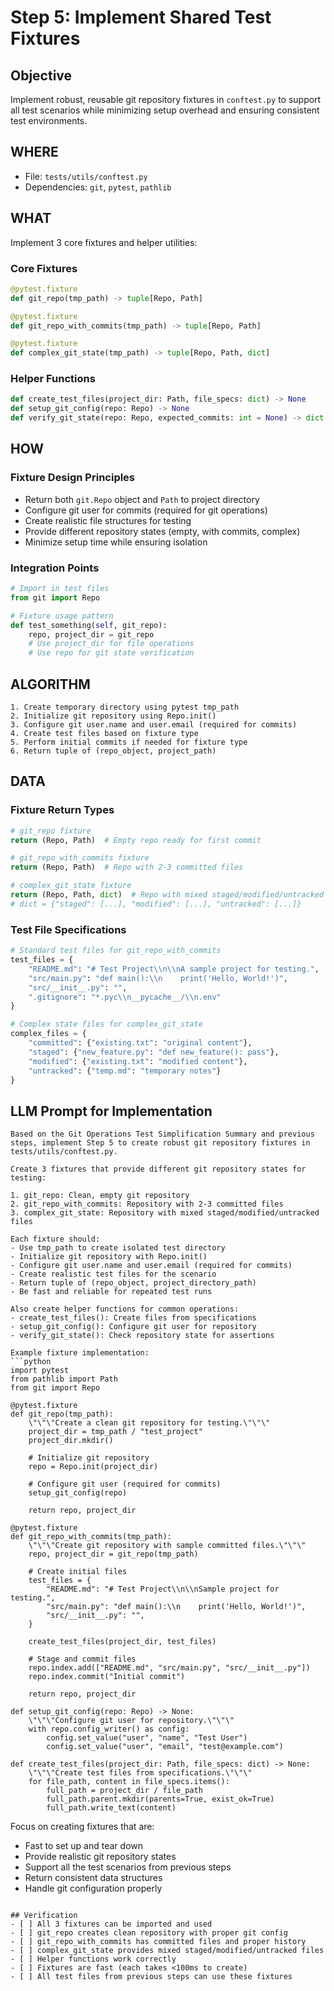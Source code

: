 # Step 5: Implement Shared Test Fixtures

## Objective
Implement robust, reusable git repository fixtures in `conftest.py` to support all test scenarios while minimizing setup overhead and ensuring consistent test environments.

## WHERE
- File: `tests/utils/conftest.py`
- Dependencies: `git`, `pytest`, `pathlib`

## WHAT
Implement 3 core fixtures and helper utilities:

### Core Fixtures
```python
@pytest.fixture
def git_repo(tmp_path) -> tuple[Repo, Path]

@pytest.fixture  
def git_repo_with_commits(tmp_path) -> tuple[Repo, Path]

@pytest.fixture
def complex_git_state(tmp_path) -> tuple[Repo, Path, dict]
```

### Helper Functions
```python
def create_test_files(project_dir: Path, file_specs: dict) -> None
def setup_git_config(repo: Repo) -> None  
def verify_git_state(repo: Repo, expected_commits: int = None) -> dict
```

## HOW
### Fixture Design Principles
- Return both `git.Repo` object and `Path` to project directory
- Configure git user for commits (required for git operations)
- Create realistic file structures for testing
- Provide different repository states (empty, with commits, complex)
- Minimize setup time while ensuring isolation

### Integration Points
```python
# Import in test files
from git import Repo

# Fixture usage pattern
def test_something(self, git_repo):
    repo, project_dir = git_repo
    # Use project_dir for file operations
    # Use repo for git state verification
```

## ALGORITHM
```
1. Create temporary directory using pytest tmp_path
2. Initialize git repository using Repo.init()
3. Configure git user.name and user.email (required for commits)
4. Create test files based on fixture type
5. Perform initial commits if needed for fixture type
6. Return tuple of (repo_object, project_path)
```

## DATA
### Fixture Return Types
```python
# git_repo fixture
return (Repo, Path)  # Empty repo ready for first commit

# git_repo_with_commits fixture  
return (Repo, Path)  # Repo with 2-3 committed files

# complex_git_state fixture
return (Repo, Path, dict)  # Repo with mixed staged/modified/untracked
# dict = {"staged": [...], "modified": [...], "untracked": [...]}
```

### Test File Specifications
```python
# Standard test files for git_repo_with_commits
test_files = {
    "README.md": "# Test Project\\n\\nA sample project for testing.",
    "src/main.py": "def main():\\n    print('Hello, World!')",
    "src/__init__.py": "",
    ".gitignore": "*.pyc\\n__pycache__/\\n.env"
}

# Complex state files for complex_git_state
complex_files = {
    "committed": {"existing.txt": "original content"},
    "staged": {"new_feature.py": "def new_feature(): pass"}, 
    "modified": {"existing.txt": "modified content"},
    "untracked": {"temp.md": "temporary notes"}
}
```

## LLM Prompt for Implementation
```
Based on the Git Operations Test Simplification Summary and previous steps, implement Step 5 to create robust git repository fixtures in tests/utils/conftest.py.

Create 3 fixtures that provide different git repository states for testing:

1. git_repo: Clean, empty git repository
2. git_repo_with_commits: Repository with 2-3 committed files 
3. complex_git_state: Repository with mixed staged/modified/untracked files

Each fixture should:
- Use tmp_path to create isolated test directory
- Initialize git repository with Repo.init()
- Configure git user.name and user.email (required for commits)
- Create realistic test files for the scenario
- Return tuple of (repo_object, project_directory_path)
- Be fast and reliable for repeated test runs

Also create helper functions for common operations:
- create_test_files(): Create files from specifications
- setup_git_config(): Configure git user for repository
- verify_git_state(): Check repository state for assertions

Example fixture implementation:
```python
import pytest
from pathlib import Path
from git import Repo

@pytest.fixture
def git_repo(tmp_path):
    \"\"\"Create a clean git repository for testing.\"\"\"
    project_dir = tmp_path / "test_project"
    project_dir.mkdir()
    
    # Initialize git repository
    repo = Repo.init(project_dir)
    
    # Configure git user (required for commits)
    setup_git_config(repo)
    
    return repo, project_dir

@pytest.fixture
def git_repo_with_commits(tmp_path):
    \"\"\"Create git repository with sample committed files.\"\"\"
    repo, project_dir = git_repo(tmp_path)
    
    # Create initial files
    test_files = {
        "README.md": "# Test Project\\n\\nSample project for testing.",
        "src/main.py": "def main():\\n    print('Hello, World!')",
        "src/__init__.py": "",
    }
    
    create_test_files(project_dir, test_files)
    
    # Stage and commit files
    repo.index.add(["README.md", "src/main.py", "src/__init__.py"])
    repo.index.commit("Initial commit")
    
    return repo, project_dir

def setup_git_config(repo: Repo) -> None:
    \"\"\"Configure git user for repository.\"\"\"
    with repo.config_writer() as config:
        config.set_value("user", "name", "Test User")
        config.set_value("user", "email", "test@example.com")

def create_test_files(project_dir: Path, file_specs: dict) -> None:
    \"\"\"Create test files from specifications.\"\"\"
    for file_path, content in file_specs.items():
        full_path = project_dir / file_path
        full_path.parent.mkdir(parents=True, exist_ok=True)
        full_path.write_text(content)
```

Focus on creating fixtures that are:
- Fast to set up and tear down
- Provide realistic git repository states
- Support all the test scenarios from previous steps
- Return consistent data structures
- Handle git configuration properly
```

## Verification
- [ ] All 3 fixtures can be imported and used
- [ ] git_repo creates clean repository with proper git config
- [ ] git_repo_with_commits has committed files and proper history
- [ ] complex_git_state provides mixed staged/modified/untracked files
- [ ] Helper functions work correctly
- [ ] Fixtures are fast (each takes <100ms to create)
- [ ] All test files from previous steps can use these fixtures
